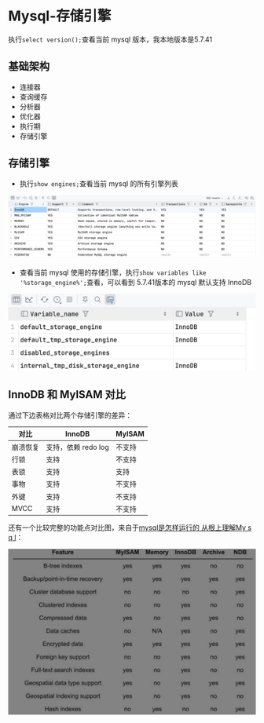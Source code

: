 # Mysql-存储引擎

执行`select version();`查看当前 mysql 版本，我本地版本是5.7.41

## 基础架构

- 连接器
- 查询缓存
- 分析器
- 优化器
- 执行期
- 存储引擎

## 存储引擎

- 执行`show engines;`查看当前 mysql 的所有引擎列表

![image-20250512210428597](images/image-20250512210428597.png)

- 查看当前 mysql 使用的存储引擎，执行`show variables like '%storage_engine%';`查看，可以看到 5.7.41版本的 mysql 默认支持 InnoDB

![image-20250512210553392](images/image-20250512210553392.png)

## InnoDB 和 MyISAM 对比

通过下边表格对比两个存储引擎的差异：

| 对比     | InnoDB              | MyISAM |
| -------- | ------------------- | ------ |
| 崩溃恢复 | 支持，依赖 redo log | 不支持 |
| 行锁     | 支持                | 不支持 |
| 表锁     | 支持                | 支持   |
| 事物     | 支持                | 不支持 |
| 外键     | 支持                | 不支持 |
| MVCC     | 支持                | 不支持 |

还有一个比较完整的功能点对比图，来自于[mysql是怎样运行的 从根上理解My s q l]()：

![Snipaste_2025-05-12_21-15-00](images/Snipaste_2025-05-12_21-15-00.png)